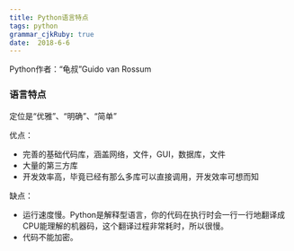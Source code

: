 ```yaml
---
title: Python语言特点
tags: python
grammar_cjkRuby: true
date:  2018-6-6
---
```


Python作者：“龟叔”Guido van Rossum

### 语言特点

定位是“优雅”、“明确”、“简单”

优点：

- 完善的基础代码库，涵盖网络，文件，GUI，数据库，文件
- 大量的第三方库
- 开发效率高，毕竟已经有那么多库可以直接调用，开发效率可想而知

缺点：

- 运行速度慢。Python是解释型语言，你的代码在执行时会一行一行地翻译成CPU能理解的机器码，这个翻译过程非常耗时，所以很慢。
- 代码不能加密。